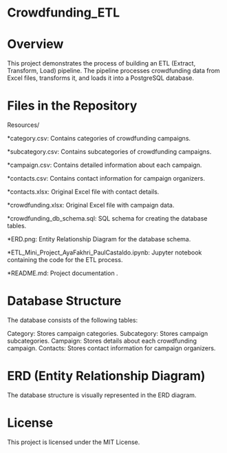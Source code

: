 # Crowdfunding_ETL


# Overview
This project demonstrates the process of building an ETL (Extract, Transform, Load) pipeline. The pipeline processes crowdfunding data from Excel files, transforms it, and loads it into a PostgreSQL database.

# Files in the Repository
Resources/


*category.csv: Contains categories of crowdfunding campaigns.


*subcategory.csv: Contains subcategories of crowdfunding campaigns.

*campaign.csv: Contains detailed information about each campaign.

*contacts.csv: Contains contact information for campaign organizers.

*contacts.xlsx: Original Excel file with contact details.

*crowdfunding.xlsx: Original Excel file with campaign data.

*crowdfunding_db_schema.sql: SQL schema for creating the database tables.

*ERD.png: Entity Relationship Diagram for the database schema.

*ETL_Mini_Project_AyaFakhri_PaulCastaldo.ipynb: Jupyter notebook containing the code for the ETL process.

*README.md: Project documentation .


# Database Structure
The database consists of the following tables:

Category: Stores campaign categories.
Subcategory: Stores campaign subcategories.
Campaign: Stores details about each crowdfunding campaign.
Contacts: Stores contact information for campaign organizers.


# ERD (Entity Relationship Diagram)
The database structure is visually represented in the ERD diagram.



# License
This project is licensed under the MIT License.

